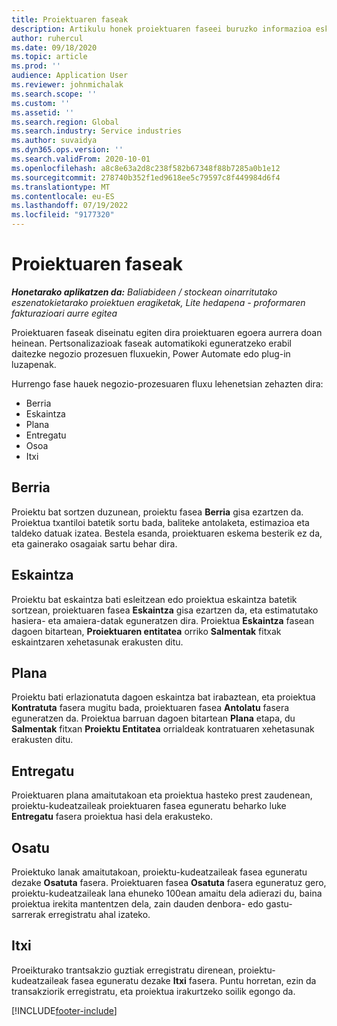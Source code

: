 ```yaml
---
title: Proiektuaren faseak
description: Artikulu honek proiektuaren faseei buruzko informazioa eskaintzen du Microsoft Dynamics Proiektuaren Eragiketak.
author: ruhercul
ms.date: 09/18/2020
ms.topic: article
ms.prod: ''
audience: Application User
ms.reviewer: johnmichalak
ms.search.scope: ''
ms.custom: ''
ms.assetid: ''
ms.search.region: Global
ms.search.industry: Service industries
ms.author: suvaidya
ms.dyn365.ops.version: ''
ms.search.validFrom: 2020-10-01
ms.openlocfilehash: a8c8e63a2d8c238f582b67348f88b7285a0b1e12
ms.sourcegitcommit: 278740b352f1ed9618ee5c79597c8f449984d6f4
ms.translationtype: MT
ms.contentlocale: eu-ES
ms.lasthandoff: 07/19/2022
ms.locfileid: "9177320"
---
```

# <a name="project-stages"></a>Proiektuaren faseak

_**Honetarako aplikatzen da:** Baliabideen / stockean oinarritutako eszenatokietarako proiektuen eragiketak, Lite hedapena - proformaren fakturazioari aurre egitea_

Proiektuaren faseak diseinatu egiten dira proiektuaren egoera aurrera doan heinean. Pertsonalizazioak faseak automatikoki eguneratzeko erabil daitezke negozio prozesuen fluxuekin, Power Automate edo plug-in luzapenak.

Hurrengo fase hauek negozio-prozesuaren fluxu lehenetsian zehazten dira:

- Berria
- Eskaintza
- Plana
- Entregatu
- Osoa
- Itxi 

## <a name="new"></a>Berria

Proiektu bat sortzen duzunean, proiektu fasea **Berria** gisa ezartzen da. Proiektua txantiloi batetik sortu bada, baliteke antolaketa, estimazioa eta taldeko datuak izatea. Bestela esanda, proiektuaren eskema besterik ez da, eta gainerako osagaiak sartu behar dira.

## <a name="quote"></a>Eskaintza

Proiektu bat eskaintza bati esleitzean edo proiektua eskaintza batetik sortzean, proiektuaren fasea **Eskaintza** gisa ezartzen da, eta estimatutako hasiera- eta amaiera-datak eguneratzen dira. Proiektua **Eskaintza** fasean dagoen bitartean, **Proiektuaren entitatea** orriko **Salmentak** fitxak eskaintzaren xehetasunak erakusten ditu.

## <a name="plan"></a>Plana

Proiektu bati erlazionatuta dagoen eskaintza bat irabaztean, eta proiektua **Kontratuta** fasera mugitu bada, proiektuaren fasea **Antolatu** fasera eguneratzen da. Proiektua barruan dagoen bitartean **Plana** etapa, du **Salmentak** fitxan **Proiektu Entitatea** orrialdeak kontratuaren xehetasunak erakusten ditu.

## <a name="deliver"></a>Entregatu

Proiektuaren plana amaitutakoan eta proiektua hasteko prest zaudenean, proiektu-kudeatzaileak proiektuaren fasea eguneratu beharko luke **Entregatu** fasera proiektua hasi dela erakusteko.

## <a name="complete"></a>Osatu 

Proiektuko lanak amaitutakoan, proiektu-kudeatzaileak fasea eguneratu dezake **Osatuta** fasera. Proiektuaren fasea **Osatuta** fasera eguneratuz gero, proiektu-kudeatzaileak lana ehuneko 100ean amaitu dela adierazi du, baina proiektua irekita mantentzen dela, zain dauden denbora- edo gastu-sarrerak erregistratu ahal izateko.

## <a name="close"></a>Itxi

Proeikturako trantsakzio guztiak erregistratu direnean, proiektu-kudeatzaileak fasea eguneratu dezake **Itxi** fasera. Puntu horretan, ezin da transakziorik erregistratu, eta proiektua irakurtzeko soilik egongo da.



[!INCLUDE[footer-include](../includes/footer-banner.md)]
